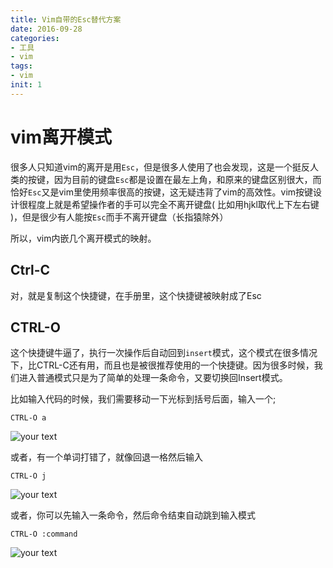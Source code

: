 ```yaml
---
title: Vim自带的Esc替代方案
date: 2016-09-28
categories: 
- 工具
- vim
tags: 
- vim
init: 1
---
```

<h1>vim离开模式</h1>

很多人只知道vim的离开是用<code>Esc</code>，但是很多人使用了也会发现，这是一个挺反人类的按键，因为目前的键盘<code>Esc</code>都是设置在最左上角，和原来的键盘区别很大，而恰好<code>Esc</code>又是vim里使用频率很高的按键，这无疑违背了vim的高效性。vim按键设计很程度上就是希望操作者的手可以完全不离开键盘( 比如用hjkl取代上下左右键 )，但是很少有人能按<code>Esc</code>而手不离开键盘（长指猿除外）

所以，vim内嵌几个离开模式的映射。

<h2>Ctrl-C</h2>

对，就是复制这个快捷键，在手册里，这个快捷键被映射成了Esc

<h2>CTRL-O</h2>

这个快捷键牛逼了，执行一次操作后自动回到<code>insert</code>模式，这个模式在很多情况下，比CTRL-C还有用，而且也是被很推荐使用的一个快捷键。因为很多时候，我们进入普通模式只是为了简单的处理一条命令，又要切换回Insert模式。

比如输入代码的时候，我们需要移动一下光标到括号后面，输入一个;

<pre><code>CTRL-O a
</code></pre>

<img src="http://img.hksite.cn/1475046510295" alt="your text" />

或者，有一个单词打错了，就像回退一格然后输入

<pre><code>CTRL-O j
</code></pre>

<img src="http://img.hksite.cn/1475046538207" alt="your text" />

或者，你可以先输入一条命令，然后命令结束自动跳到输入模式

<pre><code>CTRL-O :command
</code></pre>

<img src="http://img.hksite.cn/1475046547474" alt="your text" />